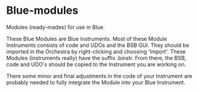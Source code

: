# Blue-modules
Modules (ready-mades) for use in Blue.

These Blue Modules are Blue Instruments.
Most of these Module Instruments consists of code and UDOs and the BSB GUI. They should be imported in the Orchestra by right-clicking and choosing 'Import'. These Modules (instruments really) have the suffix .binstr. From there, the BSB, code and UDO's should be copied to the Instrument you are working on.

There some minor and final adjustments in the code of your Instrument are probably needed to fully integrate the Module into your Blue Instrument.

